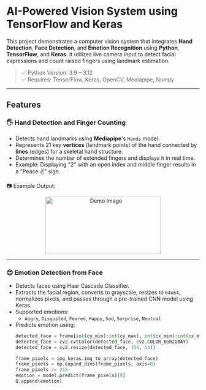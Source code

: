 # AI-Powered Vision System using TensorFlow and Keras

This project demonstrates a computer vision system that integrates **Hand Detection**, **Face Detection**, and **Emotion Recognition** using **Python**, **TensorFlow**, and **Keras**. It utilizes live camera input to detect facial expressions and count raised fingers using landmark estimation.

> ✅ Python Version: 3.9 – 3.12  
> ✅ Requires: TensorFlow, Keras, OpenCV, Mediapipe, Numpy

---

## Features

### 🖐 Hand Detection and Finger Counting
- Detects hand landmarks using **Mediapipe**'s `Hands` model.
- Represents 21 key **vertices** (landmark points) of the hand connected by **lines** (edges) for a skeletal hand structure.
- Determines the number of extended fingers and displays it in real time.
- Example: Displaying "2" with an open index and middle finger results in a "Peace ✌️" sign.

📷 Example Output:  
<div align="center">
  <img src="https://i.ibb.co/bgvjmzC9/Whats-App-Image-2025-05-17-at-04-42-27.jpg" alt="Demo Image" height = "150" width="300"/>
</div>

---

### 😊 Emotion Detection from Face
- Detects faces using Haar Cascade Classifier.
- Extracts the facial region, converts to grayscale, resizes to `64x64`, normalizes pixels, and passes through a pre-trained CNN model using Keras.
- Supported emotions:
  - `Angry`, `Disgusted`, `Feared`, `Happy`, `Sad`, `Surprise`, `Neutral`
- Predicts emotion using:
  ```python
  detected_face = frame[int(cy_min):int(cy_max), int(cx_min):int(cx_max)]
  detected_face = cv2.cvtColor(detected_face, cv2.COLOR_BGR2GRAY)
  detected_face = cv2.resize(detected_face, (64, 64))

  frame_pixels = img_keras.img_to_array(detected_face)
  frame_pixels = np.expand_dims(frame_pixels, axis=0)
  frame_pixels /= 255
  emotion = model.predict(frame_pixels)[0]
  Q.append(emotion)
